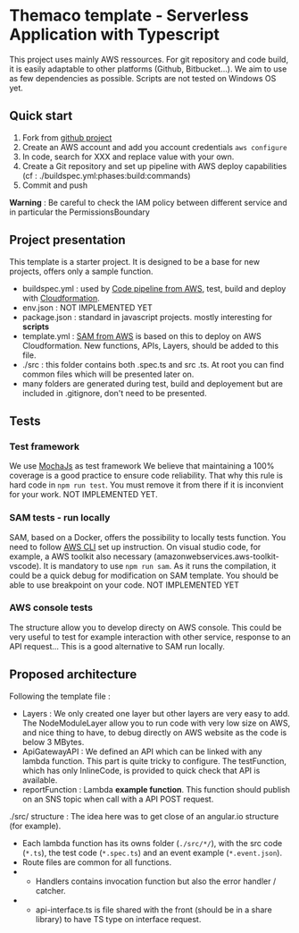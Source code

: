 # Themaco template - Serverless Application with Typescript
This project uses mainly AWS ressources. For git repository and code build, it is easily adaptable to other platforms (Github, Bitbucket...).
We aim to use as few dependencies as possible.
Scripts are not tested on Windows OS yet.

## Quick start
1. Fork from [github project](https://github.com/Themaco-Digital-Architects/serverless-typescript-template)
2. Create an AWS account and add you account credentials `aws configure`
3. In code, search for XXX and replace value with your own.
4. Create a Git repository and set up pipeline with AWS deploy capabilities (cf : ./buildspec.yml:phases:build:commands)
5. Commit and push 

**Warning** : Be careful to check the IAM policy between different service and in particular the PermissionsBoundary


## Project presentation
This template is a starter project. It is designed to be a base for new projects, offers only a sample function.
- buildspec.yml : used by [Code pipeline from AWS](https://aws.amazon.com/fr/codepipeline/), test, build and deploy with [Cloudformation](https://aws.amazon.com/fr/cloudformation/).
- env.json : NOT IMPLEMENTED YET
- package.json : standard in javascript projects. mostly interesting for **scripts**
- template.yml : [SAM from AWS](https://docs.aws.amazon.com/serverless-application-model/) is based on this to deploy on AWS Cloudformation. New functions, APIs, Layers, should be added to this file.
- ./src : this folder contains both .spec.ts and src .ts. At root you can find common files which will be presented later on.
- many folders are generated during test, build and deployement but are included in .gitignore, don't need to be presented. 

## Tests
### Test framework
We use [MochaJs](https://mochajs.org/) as test framework
We believe that maintaining a 100% coverage is a good practice to ensure code reliability. That why this rule is hard code in `npm run test`. You must remove it from there if it is inconvient for your work. NOT IMPLEMENTED YET.

### SAM tests - run locally
SAM, based on a Docker, offers the possibility to locally tests function. You need to follow [AWS CLI](https://docs.aws.amazon.com/serverless-application-model/latest/developerguide/serverless-test-and-debug.html) set up instruction. On visual studio code, for example, a AWS toolkit also necessary (amazonwebservices.aws-toolkit-vscode). 
It is mandatory to use `npm run sam`. As it runs the compilation, it could be a quick debug for modification on SAM template.
You should be able to use breakpoint on your code. NOT IMPLEMENTED YET

### AWS console tests
The structure allow you to develop directy on AWS console. This could be very useful to test for example interaction with other service, response to an API request... This is a good alternative to SAM run locally.

## Proposed architecture
Following the template file :  
- Layers : We only created one layer but other layers are very easy to add. The NodeModuleLayer allow you to run code with very low size on AWS, and nice thing to have, to debug directly on AWS website as the code is below 3 MBytes.
- ApiGatewayAPI : We defined an API which can be linked with any lambda function. This part is quite tricky to configure. The testFunction, which has only InlineCode, is provided to quick check that API is available.
- reportFunction : Lambda **example function**. This function should publish on an SNS topic when call with a API POST request.

./src/ structure : 
The idea here was to get close of an angular.io structure (for example). 
- Each lambda function has its owns folder (`./src/*/`), with the src code (`*.ts`), the test code (`*.spec.ts`) and an event example (`*.event.json`). 
- Route files are common for all functions. 
- - Handlers contains invocation function but also the error handler / catcher. 
- - api-interface.ts is file shared with the front (should be in a share library) to have TS type on interface request.